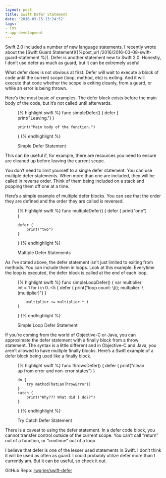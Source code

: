 ```yaml
---
layout: post
title: Swift Defer Statement
date: '2016-03-15 13:24:52'
tags:
- ios
- app-development
---
```


Swift 2.0 included a number of new language statements. I recently wrote about the [Swift Guard Statement]({%post_url /2016/2016-03-08-swift-guard-statement %}). Defer is another statement new to Swift 2.0. Honestly, I don’t use defer as much as guard, but it can be extremely useful.

What defer does is not obvious at first. Defer will wait to execute a block of code until the current scope (loop, method, etc) is exiting. And it will execute that code whether the scope is exiting cleanly, from a guard, or while an error is being thrown.

Here’s the most basic of examples. The defer block exists before the main body of the code, but it’s not called until afterwards.

<figure class="figure">
{% highlight swift %}
func simpleDefer() {
	defer {
		print("Leaving.")
	}
		
	print("Main body of the function.")
}
{% endhighlight %}

<figcaption class="figure-caption">Simple Defer Statement</figcaption>
</figure>

This can be useful if, for example, there are resources you need to ensure are cleaned up before leaving the current scope.

You don’t need to limit yourself to a single defer statement. You can use multiple defer statements. When more than one are included, they will be called in reverse order. Think of them being included on a stack and popping them off one at a time.

Here’s a simple example of multiple defer blocks. You can see that the order they are defined and the order they are called is reversed.

<figure class="figure">
{% highlight swift %}
func multipleDefer() {
	defer {
		print("one")
	}
	
	defer {
		print("two")
	}
}
{% endhighlight %}

<figcaption class="figure-caption">Multiple Defer Statements</figcaption>
</figure>

As I’ve stated above, the defer statement isn’t just limited to exiting from methods. You can include them in loops. Look at this example. Everytime the loop is executed, the defer block is called at the end of each loop.

<figure class="figure">
{% highlight swift %}
func simpleLoopDefer() {
	var multiplier: Int = 1
	for i in 0..<5 {
		defer {
			print("loop count: \(i); multiplier: \(multiplier)")
		}
		
		multiplier += multiplier * i
	}
}
{% endhighlight %}

<figcaption class="figure-caption">Simple Loop Defer Statement</figcaption>
</figure>

If you’re coming from the world of Objective-C or Java, you can approximate the defer statement with a finally block from a throw statement. The syntax is a little different and in Objective-C and Java, you aren’t allowed to have multiple finally blocks. Here’s a Swift example of a defer block being used like a finally block.

<figure class="figure">
{% highlight swift %}
func throwsDefer() {
	defer {
		print("clean up from error and non-error states")
	}
	
	do {
		try methodThatCanThrowError()
	}
	catch {
		print("Why??? What did I do??")
	}
}
{% endhighlight %}

<figcaption class="figure-caption">Try Catch Defer Statement</figcaption>
</figure>

There is a caveat to using the defer statement. In a defer code block, you cannot transfer control outside of the current scope. You can’t call “return” out of a function, or “continue” out of a loop.

I believe that defer is one of the lesser used statements in Swift. I don’t think it will be used as often as guard. I could probably utilize defer more than I currently am. But it can be useful, so check it out.

GitHub Repo: [rwgrier/swift-defer](https://github.com/rwgrier/swift-defer)

